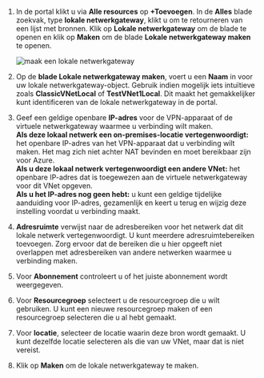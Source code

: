 1. In de portal klikt u via **Alle resources** op **+Toevoegen**. In de **Alles** blade zoekvak, type **lokale netwerkgateway**, klikt u om te retourneren van een lijst met bronnen. Klik op **Lokale netwerkgateway** om de blade te openen en klik op **Maken** om de blade **Lokale netwerkgateway maken** te openen.
   
    ![maak een lokale netwerkgateway](./media/vpn-gateway-add-lng-rm-portal-include/lng.png)

2. Op de **blade Lokale netwerkgateway maken**, voert u een **Naam** in voor uw lokale netwerkgateway-object. Gebruik indien mogelijk iets intuïtieve zoals **ClassicVNetLocal** of **TestVNet1Local**. Dit maakt het gemakkelijker kunt identificeren van de lokale netwerkgateway in de portal.
3. Geef een geldige openbare **IP-adres** voor de VPN-apparaat of de virtuele netwerkgateway waarmee u verbinding wilt maken.<br>**Als deze lokaal netwerk een on-premises-locatie vertegenwoordigt:** het openbare IP-adres van het VPN-apparaat dat u verbinding wilt maken. Het mag zich niet achter NAT bevinden en moet bereikbaar zijn voor Azure.<br>**Als u deze lokaal netwerk vertegenwoordigt een andere VNet:** het openbare IP-adres dat is toegewezen aan de virtuele netwerkgateway voor dit VNet opgeven.<br>**Als u het IP-adres nog geen hebt:** u kunt een geldige tijdelijke aanduiding voor IP-adres, gezamenlijk en keert u terug en wijzig deze instelling voordat u verbinding maakt.
4. **Adresruimte** verwijst naar de adresbereiken voor het netwerk dat dit lokale netwerk vertegenwoordigt. U kunt meerdere adresruimtebereiken toevoegen. Zorg ervoor dat de bereiken die u hier opgeeft niet overlappen met adresbereiken van andere netwerken waarmee u verbinding maken.
5. Voor **Abonnement** controleert u of het juiste abonnement wordt weergegeven.
6. Voor **Resourcegroep** selecteert u de resourcegroep die u wilt gebruiken. U kunt een nieuwe resourcegroep maken of een resourcegroep selecteren die u al hebt gemaakt.
7. Voor **locatie**, selecteer de locatie waarin deze bron wordt gemaakt. U kunt dezelfde locatie selecteren als die van uw VNet, maar dat is niet vereist.
8. Klik op **Maken** om de lokale netwerkgateway te maken.

